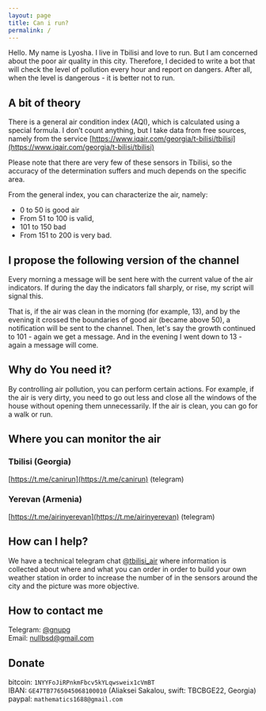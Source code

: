 ```yaml
---
layout: page
title: Can i run?
permalink: /
---
```


Hello. My name is Lyosha. I live in Tbilisi and love to run. But I am concerned about the poor air quality in this city. Therefore, I decided to write a bot that will check the level of pollution every hour and report on dangers. After all, when the level is dangerous - it is better not to run.

## A bit of theory 

There is a general air condition index (AQI), which is calculated using a special formula. I don’t count anything, but I take data from free sources, namely from the service [https://www.iqair.com/georgia/t-bilisi/tbilisi](https://www.iqair.com/georgia/t-bilisi/tbilisi)

Please note that there are very few of these sensors in Tbilisi, so the accuracy of the determination suffers and much depends on the specific area.  

From the general index, you can characterize the air, namely:

* 0 to 50 is good air
* From 51 to 100 is valid,
* 101 to 150 bad
* From 151 to 200 is very bad.


## I propose the following version of the channel 

Every morning a message will be sent here with the current value of the air indicators.
If during the day the indicators fall sharply, or rise, my script will signal this.

That is, if the air was clean in the morning (for example, 13), and by the evening it crossed the boundaries of good air (became above 50), a notification will be sent to the channel. Then, let's say the growth continued to 101 - again we get a message. And in the evening I went down to 13 - again a message will come.


## Why do You need it? 

By controlling air pollution, you can perform certain actions. For example, if the air is very dirty, you need to go out less and close all the windows of the house without opening them unnecessarily. If the air is clean, you can go for a walk or run.

## Where you can monitor the air

### Tbilisi (Georgia)
[https://t.me/canirun](https://t.me/canirun) (telegram)<br>

### Yerevan (Armenia)
[https://t.me/airinyerevan](https://t.me/airinyerevan) (telegram)

## How can I help?

We have a technical telegram chat <a href="https://t.me/tbilisi_air">@tbilisi_air</a> where information is collected about where and what you can order in order to build your own weather station in order to increase the number of in the sensors around the city and the picture was more objective.

## How to contact me

Telegram: <a href="https://t.me/gnupg">@gnupg</a><br>
Email: <a href="mailto:nullbsd@gmail.com">nullbsd@gmail.com</a>

## Donate

bitcoin: `1NYYFoJiRPnkmFbcv5kYLqwsweix1cVmBT`<br>
IBAN: `GE47TB7765045068100010` (Aliaksei Sakalou, swift: TBCBGE22, Georgia)<br>
paypal: `mathematics1688@gmail.com`<br>
